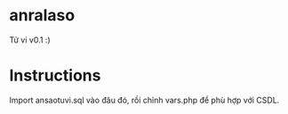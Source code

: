# anralaso
Tử vi v0.1 :)
# Instructions
Import ansaotuvi.sql vào đâu đó, rồi chỉnh vars.php để phù hợp với CSDL. 
